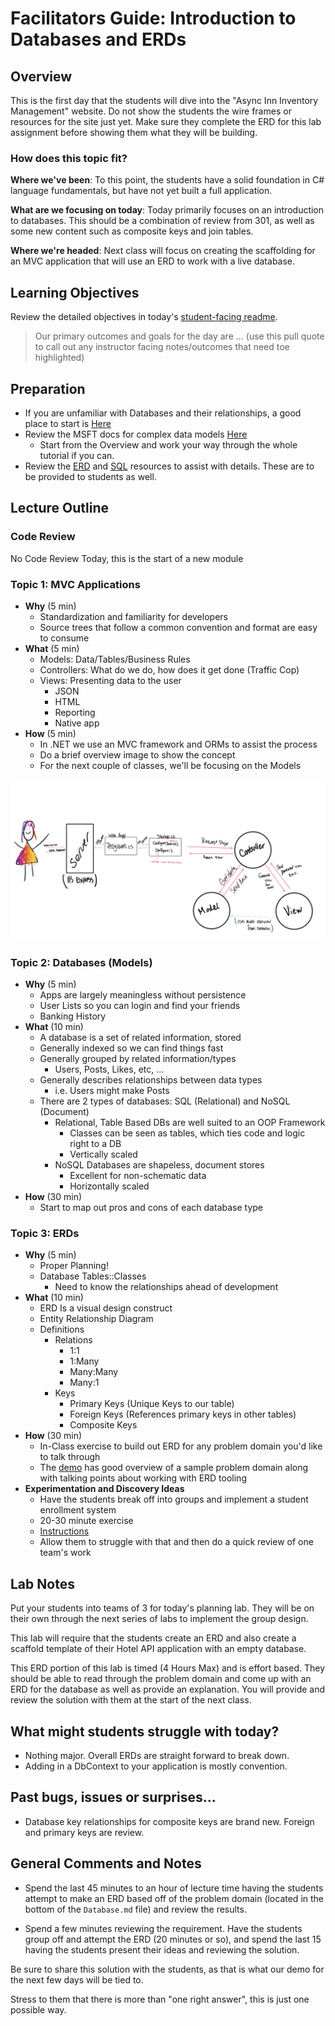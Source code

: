 # Facilitators Guide: Introduction to Databases and ERDs

## Overview

This is the first day that the students will dive into the "Async Inn Inventory Management" website. Do not show the students the wire frames or resources for the site just yet. Make sure they complete the ERD for this lab assignment before showing them what they will be building.

### How does this topic fit?

**Where we've been**:
To this point, the students have a solid foundation in C# language fundamentals, but have not yet built a full application.

**What are we focusing on today**:
Today primarily focuses on an introduction to databases. This should be a combination of review from 301, as well as some new content such as composite keys and join tables.

**Where we're headed**:
Next class will focus on creating the scaffolding for an MVC application that will use an ERD to work with a live database.

## Learning Objectives

Review the detailed objectives in today's [student-facing readme](../README.md).

> Our primary outcomes and goals for the day are ... (use this pull quote to call out any instructor facing notes/outcomes that need toe highlighted)

## Preparation

- If you are unfamiliar with Databases and their relationships, a good place to start is [Here](https://www.tutorialspoint.com/dbms/index.htm)
- Review the MSFT docs for complex data models [Here](https://docs.microsoft.com/en-us/aspnet/core/data/ef-mvc/complex-data-model?view=aspnetcore-2.0)
  - Start from the Overview and work your way through the whole tutorial if you can.
- Review the [ERD](../resources/databases.md) and [SQL](../resources/sql.md) resources to assist with details. These are to be provided to students as well.

## Lecture Outline

### Code Review

No Code Review Today, this is the start of a new module

### Topic 1: MVC Applications

- **Why** (5 min)
  - Standardization and familiarity for developers
  - Source trees that follow a common convention and format are easy to consume
- **What** (5 min)
  - Models: Data/Tables/Business Rules
  - Controllers: What do we do, how does it get done (Traffic Cop)
  - Views: Presenting data to the user
    - JSON
    - HTML
    - Reporting
    - Native app
- **How** (5 min)
  - In .NET we use an MVC framework and ORMs to assist the process
  - Do a brief overview image to show the concept
  - For the next couple of classes, we'll be focusing on the Models

![MVC](./mvc.png)

### Topic 2: Databases (Models)

- **Why** (5 min)
  - Apps are largely meaningless without persistence
  - User Lists so you can login and find your friends
  - Banking History
- **What** (10 min)
  - A database is a set of related information, stored
  - Generally indexed so we can find things fast
  - Generally grouped by related information/types
    - Users, Posts, Likes, etc, ...
  - Generally describes relationships between data types
    - i.e. Users might make Posts
  - There are 2 types of databases: SQL (Relational) and NoSQL (Document)
    - Relational, Table Based DBs are well suited to an OOP Framework
      - Classes can be seen as tables, which ties code and logic right to a DB
      - Vertically scaled
    - NoSQL Databases are shapeless, document stores
      - Excellent for non-schematic data
      - Horizontally scaled
- **How** (30 min)
  - Start to map out pros and cons of each database type

### Topic 3: ERDs

- **Why** (5 min)
  - Proper Planning!
  - Database Tables::Classes
    - Need to know the relationships ahead of development
- **What** (10 min)
  - ERD Is a visual design construct
  - Entity Relationship Diagram
  - Definitions
    - Relations
      - 1:1
      - 1:Many
      - Many:Many
      - Many:1
    - Keys
      - Primary Keys (Unique Keys to our table)
      - Foreign Keys (References primary keys in other tables)
      - Composite Keys
- **How** (30 min)
  - In-Class exercise to build out ERD for any problem domain you'd like to talk through
  - The [demo](./DEMO.md) has good overview of a sample problem domain along with talking points about working with ERD tooling
- **Experimentation and Discovery Ideas**
  - Have the students break off into groups and implement a student enrollment system
  - 20-30 minute exercise
  - [Instructions](../demo/school.md)
  - Allow them to struggle with that and then do a quick review of one team's work

## Lab Notes

Put your students into teams of 3 for today's planning lab. They will be on their own through the next series of labs to implement the group design.

This lab will require that the students create an ERD and also create a scaffold template of their Hotel API application with an empty database.

This ERD portion of this lab is timed (4 Hours Max) and is effort based. They should be able to read through the problem domain and come up with an ERD for the database as well as provide an explanation. You will provide and review the solution with them at the start of the next class.

## What might students struggle with today?

- Nothing major. Overall ERDs are straight forward to break down.
- Adding in a DbContext to your application is mostly convention.

## Past bugs, issues or surprises...

- Database key relationships for composite keys are brand new. Foreign and primary keys are review.

## General Comments and Notes

- Spend the last 45 minutes to an hour of lecture time having the students attempt to make an ERD based off of the problem domain (located in the bottom of the `Database.md` file) and review the results.

- Spend a few minutes  reviewing the requirement. Have the students group off and attempt the ERD (20 minutes or so), and spend the last 15 having the students present their ideas and reviewing the solution.

Be sure to share this solution with the students, as that is what our demo for the next few days will be tied to.

Stress to them that there is more than "one right answer", this is just one possible way.
